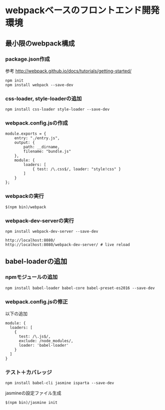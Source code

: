 # webpackベースのフロントエンド開発環境


## 最小限のwebpack構成

### package.json作成

参考 http://webpack.github.io/docs/tutorials/getting-started/

```
npm init
npm install webpack --save-dev
```

### css-loader, style-loaderの追加

```
npm install css-loader style-loader --save-dev

```

### webpack.config.jsの作成

```
module.exports = {
    entry: "./entry.js",
    output: {
        path: __dirname,
        filename: "bundle.js"
    },
    module: {
        loaders: [
            { test: /\.css$/, loader: "style!css" }
        ]
    }
};
```


### webpackの実行

```
$(npm bin)/webpack
```

### webpack-dev-serverの実行

```
npm install webpack-dev-server --save-dev

```

```
http://localhost:8080/
http://localhost:8080/webpack-dev-server/ # live reload
```

## babel-loaderの追加


### npmモジュールの追加
```
npm install babel-loader babel-core babel-preset-es2016 --save-dev
```


### webpack.config.jsの修正

以下の追加

```
module: {
  loaders: [
    {
      test: /\.js$/,
      exclude: /node_modules/,
      loader: 'babel-loader'
    }
  ]
}
```

### テスト＋カバレッジ

```
npm install babel-cli jasmine isparta --save-dev
```

jasmineの設定ファイル生成

```
$(npm bin)/jasmine init
```
